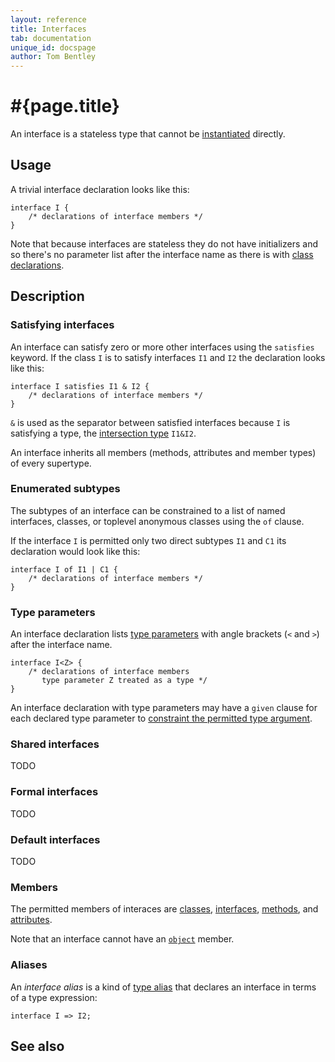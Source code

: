 ```yaml
---
layout: reference
title: Interfaces
tab: documentation
unique_id: docspage
author: Tom Bentley
---
```


# #{page.title}

An interface is a stateless type that cannot be 
[instantiated](../../expression/class-instantiation) directly.

## Usage 

A trivial interface declaration looks like this:

    interface I {
        /* declarations of interface members */
    }

Note that because interfaces are stateless they do not have 
initializers and so there's no parameter list after 
the interface name as there is with [class declarations](../class).

## Description

### Satisfying interfaces

An interface can satisfy zero or more other interfaces using the 
`satisfies` keyword. If the class `I` is to satisfy interfaces `I1` and `I2` the 
declaration looks like this:

<!-- cat: interface I1{} interface I2{} -->
    interface I satisfies I1 & I2 {
        /* declarations of interface members */
    }

`&` is used as the separator between satisfied interfaces because `I` is 
satisfying a type, the 
[intersection type](../type#intersection_types) `I1&I2`.

An interface inherits all members (methods, attributes and member types) 
of every supertype.

### Enumerated subtypes

The subtypes of an interface can be constrained to a list of named 
interfaces, classes, or toplevel anonymous classes using the `of` clause. 

If the interface `I` is permitted only two direct 
subtypes `I1` and `C1` its declaration would look like this:

<!-- cat: interface I1 satisfies I {} class C1() satisfies I {} -->
    interface I of I1 | C1 {
        /* declarations of interface members */
    }

### Type parameters

An interface declaration lists [type parameters](../type-parameters) with angle brackets (`<` and `>`) 
after the interface name. 

    interface I<Z> {
        /* declarations of interface members 
           type parameter Z treated as a type */
    }

An interface declaration with type parameters may have a `given` clause for 
each declared type parameter to 
[constraint the permitted type argument](../type-parameters#constraints).

### Shared interfaces

TODO

### Formal interfaces

TODO

### Default interfaces

TODO

### Members

The permitted members of interaces are [classes](../class), 
[interfaces](../interface), 
[methods](../method), 
and [attributes](../attribute).

Note that an interface cannot have an [`object`](../object) member.

### Aliases

An *interface alias* is a kind of [type alias](../type-alias) that 
declares an interface in terms of a type expression:

<!-- cat: interface I2{} -->
    interface I => I2;

## See also

